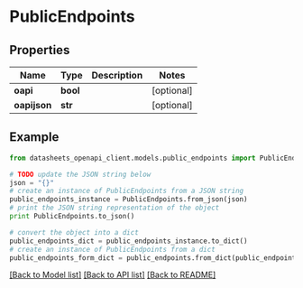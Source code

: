 # PublicEndpoints


## Properties
Name | Type | Description | Notes
------------ | ------------- | ------------- | -------------
**oapi** | **bool** |  | [optional] 
**oapijson** | **str** |  | [optional] 

## Example

```python
from datasheets_openapi_client.models.public_endpoints import PublicEndpoints

# TODO update the JSON string below
json = "{}"
# create an instance of PublicEndpoints from a JSON string
public_endpoints_instance = PublicEndpoints.from_json(json)
# print the JSON string representation of the object
print PublicEndpoints.to_json()

# convert the object into a dict
public_endpoints_dict = public_endpoints_instance.to_dict()
# create an instance of PublicEndpoints from a dict
public_endpoints_form_dict = public_endpoints.from_dict(public_endpoints_dict)
```
[[Back to Model list]](../README.md#documentation-for-models) [[Back to API list]](../README.md#documentation-for-api-endpoints) [[Back to README]](../README.md)


